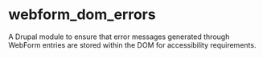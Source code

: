 # webform_dom_errors
A Drupal module to ensure that error messages generated through WebForm entries are stored within the DOM for accessibility requirements.
